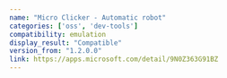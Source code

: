```yaml
---
name: "Micro Clicker - Automatic robot"
categories: ['oss', 'dev-tools']
compatibility: emulation
display_result: "Compatible"
version_from: "1.2.0.0"
link: https://apps.microsoft.com/detail/9N0Z363G91BZ
---
```

